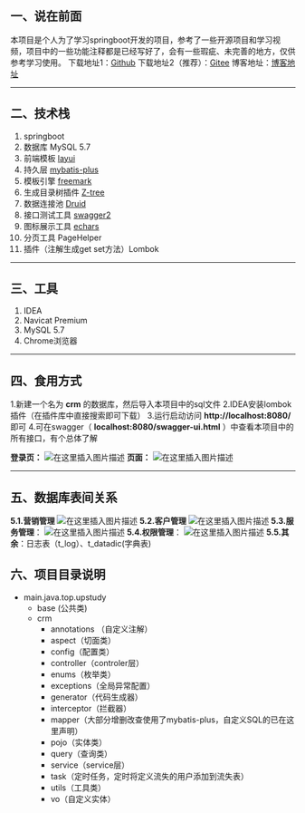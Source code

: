 ## 一、说在前面
本项目是个人为了学习springboot开发的项目，参考了一些开源项目和学习视频，项目中的一些功能注释都是已经写好了，会有一些瑕疵、未完善的地方，仅供参考学习使用。
下载地址1：[Github](https://github.com/ChangeWeDer/crm)
下载地址2（推荐）：[Gitee](https://gitee.com/changeWeder/crm)
博客地址：[博客地址](https://www.upstudy.top/index.php/archives/39/)
***
## 二、技术栈
1. springboot
2. 数据库 MySQL 5.7
3. 前端模板 [layui](http://www.layui.com/doc)
4. 持久层 [mybatis-plus](https://baomidou.com/guide/)
5. 模板引擎 [freemark](http://freemarker.foofun.cn/)
6. 生成目录树插件 [Z-tree](http://www.treejs.cn/v3/faq.php#_206)
7. 数据连接池 [Druid](https://github.com/alibaba/druid/)
8. 接口测试工具 [swagger2](https://swagger.io/)
9. 图标展示工具 [echars](https://echarts.apache.org/zh/index.html)
10. 分页工具 PageHelper
11. 插件（注解生成get set方法）Lombok
***

## 三、工具
1. IDEA
2. Navicat Premium
3. MySQL 5.7
4. Chrome浏览器
***
## 四、食用方式
1.新建一个名为 **crm** 的数据库，然后导入本项目中的sql文件
2.IDEA安装lombok插件（在插件库中直接搜索即可下载）
3.运行启动访问 **http://localhost:8080/** 即可
4.可在swagger（ **localhost:8080/swagger-ui.html** ）中查看本项目中的所有接口，有个总体了解

**登录页：**
![在这里插入图片描述](https://img-blog.csdnimg.cn/2020111413270439.png?x-oss-process=image/watermark,type_ZmFuZ3poZW5naGVpdGk,shadow_10,text_aHR0cHM6Ly9ibG9nLmNzZG4ubmV0L3dlaXhpbl80Mzg3ODMzMg==,size_16,color_FFFFFF,t_70#pic_center)
**页面：**
![在这里插入图片描述](https://img-blog.csdnimg.cn/20201114132825159.png?x-oss-process=image/watermark,type_ZmFuZ3poZW5naGVpdGk,shadow_10,text_aHR0cHM6Ly9ibG9nLmNzZG4ubmV0L3dlaXhpbl80Mzg3ODMzMg==,size_16,color_FFFFFF,t_70#pic_center)

***
## 五、数据库表间关系
**5.1.营销管理**
![在这里插入图片描述](https://img-blog.csdnimg.cn/20201114115418195.png?x-oss-process=image/watermark,type_ZmFuZ3poZW5naGVpdGk,shadow_10,text_aHR0cHM6Ly9ibG9nLmNzZG4ubmV0L3dlaXhpbl80Mzg3ODMzMg==,size_16,color_FFFFFF,t_70#pic_center)
**5.2.客户管理**
![在这里插入图片描述](https://img-blog.csdnimg.cn/2020111412520713.png?x-oss-process=image/watermark,type_ZmFuZ3poZW5naGVpdGk,shadow_10,text_aHR0cHM6Ly9ibG9nLmNzZG4ubmV0L3dlaXhpbl80Mzg3ODMzMg==,size_16,color_FFFFFF,t_70#pic_center)
**5.3.服务管理**：
![在这里插入图片描述](https://img-blog.csdnimg.cn/20201114125819116.png?x-oss-process=image/watermark,type_ZmFuZ3poZW5naGVpdGk,shadow_10,text_aHR0cHM6Ly9ibG9nLmNzZG4ubmV0L3dlaXhpbl80Mzg3ODMzMg==,size_16,color_FFFFFF,t_70#pic_center)
**5.4.权限管理**：
![在这里插入图片描述](https://img-blog.csdnimg.cn/20201114130543290.png?x-oss-process=image/watermark,type_ZmFuZ3poZW5naGVpdGk,shadow_10,text_aHR0cHM6Ly9ibG9nLmNzZG4ubmV0L3dlaXhpbl80Mzg3ODMzMg==,size_16,color_FFFFFF,t_70#pic_center)
**5.5.其余**：日志表（t_log）、t_datadic(字典表)

## 六、项目目录说明
- main.java.top.upstudy
  * base (公共类)
  * crm 
    + annotations （自定义注解）
    + aspect（切面类）
    + config（配置类）
    + controller（controler层）
    + enums（枚举类）
    + exceptions（全局异常配置）
    + generator（代码生成器）
    + interceptor（拦截器）
    + mapper（大部分增删改查使用了mybatis-plus，自定义SQL的已在这里声明）
    + pojo（实体类）
    + query（查询类）
    + service（service层）
    + task（定时任务，定时将定义流失的用户添加到流失表）
    + utils（工具类）
    + vo（自定义实体）
   
